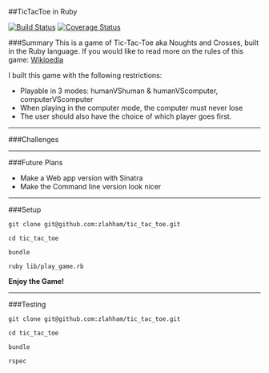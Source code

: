 ##TicTacToe in Ruby

[![Build Status](https://travis-ci.org/zlahham/tic_tac_toe.svg?branch=master)](https://travis-ci.org/zlahham/tic_tac_toe)
[![Coverage Status](https://coveralls.io/repos/zlahham/tic_tac_toe/badge.svg?branch=master&service=github)](https://coveralls.io/github/zlahham/tic_tac_toe?branch=master)

###Summary
This is a game of Tic-Tac-Toe aka Noughts and Crosses, built in the Ruby language.
If you would like to read more on the rules of this game: [Wikipedia](https://en.wikipedia.org/wiki/Tic-tac-toe)

I built this game with the following restrictions:
- Playable in 3 modes: humanVShuman & humanVScomputer, computerVScomputer
- When playing in the computer mode, the computer must never lose
- The user should also have the choice of which player goes first.

---

###Challenges

---

###Future Plans
- Make a Web app version with Sinatra
- Make the Command line version look nicer

---

###Setup
```
git clone git@github.com:zlahham/tic_tac_toe.git

cd tic_tac_toe

bundle

ruby lib/play_game.rb
```
**Enjoy the Game!**

---

###Testing
```
git clone git@github.com:zlahham/tic_tac_toe.git

cd tic_tac_toe

bundle

rspec
```
